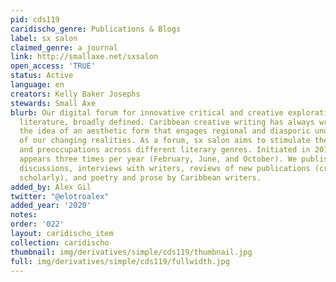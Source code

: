 ```yaml
---
pid: cds119
caridischo_genre: Publications & Blogs
label: sx salon
claimed_genre: a journal
link: http://smallaxe.net/sxsalon
open_access: 'TRUE'
status: Active
language: en
creators: Kelly Baker Josephs
stewards: Small Axe
blurb: Our digital forum for innovative critical and creative explorations of Caribbean
  literature, broadly defined. Caribbean creative writing has always wrestled with
  the idea of an aesthetic form that engages regional and diasporic understandings
  of our changing realities. As a forum, sx salon aims to stimulate these sensibilities
  and preoccupations across different literary genres. Initiated in 2010, sx salon
  appears three times per year (February, June, and October). We publish literary
  discussions, interviews with writers, reviews of new publications (creative and
  scholarly), and poetry and prose by Caribbean writers.
added_by: Alex Gil
twitter: "@elotroalex"
added_year: '2020'
notes:
order: '022'
layout: caridischo_item
collection: caridischo
thumbnail: img/derivatives/simple/cds119/thumbnail.jpg
full: img/derivatives/simple/cds119/fullwidth.jpg
---
```

